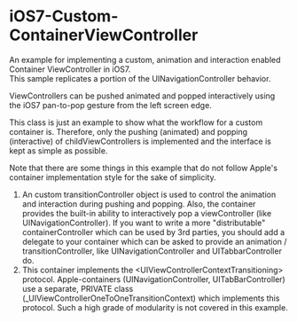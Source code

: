 iOS7-Custom-ContainerViewController
===================================

 An example for implementing a custom, animation and interaction enabled Container ViewController in iOS7.
 <br>This sample replicates a portion of the UINavigationController behavior.
 
 ViewControllers can be pushed animated and popped interactively using the iOS7 pan-to-pop gesture from the left screen edge.
 
 This class is just an example to show what the workflow for a custom container is.
 Therefore, only the pushing (animated) and popping (interactive) of childViewControllers is implemented
 and the interface is kept as simple as possible.
 
 Note that there are some things in this example that do not follow Apple's container implementation style for the sake of simplicity.
 
 1.  An custom transitionController object is used to control the animation and interaction during pushing and popping.
Also, the container provides the built-in ability to interactively pop a viewController (like UINavigationController).
If you want to write a more "distributable" containerController which can be used by 3rd parties, you should add a delegate to your container which can be asked to provide an animation / transitionController, like UINavigationController and UITabbarController do.
 2.  This container implements the \<UIViewControllerContextTransitioning\> protocol.
Apple-containers (UINavigationController, UITabBarController) use a separate, PRIVATE class (_UIViewControllerOneToOneTransitionContext) which implements this protocol. Such a high grade of modularity is not covered in this example.
